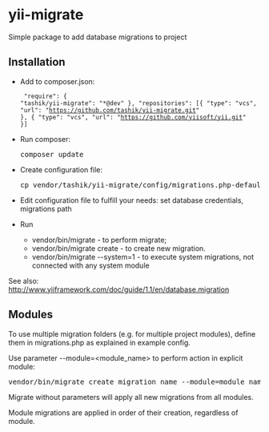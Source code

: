 yii-migrate
===========

Simple package to add database migrations to project

Installation
------------

* Add to composer.json:
    <code class="json"><pre>
    "require": {
        "tashik/yii-migrate": "*@dev"
    },
    "repositories": [{
      "type": "vcs",
      "url": "https://github.com/tashik/yii-migrate.git"
    }, {
      "type": "vcs",
      "url": "https://github.com/yiisoft/yii.git"
    }]
    </pre></code>

* Run composer: <pre>composer update</pre>

* Create configuration file:
    <pre>cp vendor/tashik/yii-migrate/config/migrations.php-default configs/config.d/migration.php</pre>

* Edit configuration file to fulfill your needs: set database credentials, migrations path

* Run
    * vendor/bin/migrate - to perform migrate;
    * vendor/bin/migrate create <name> - to create new migration.
    * vendor/bin/migrate --system=1 - to execute system migrations, not connected with any system module

See also: http://www.yiiframework.com/doc/guide/1.1/en/database.migration

Modules
-------

To use multiple migration folders (e.g. for multiple project modules), define them in migrations.php as explained in example config.

Use parameter --module=<module_name> to perform action in explicit module:
<pre>vendor/bin/migrate create migration_name --module=module_name</pre>
Migrate without parameters will apply all new migrations from all modules.

Module migrations are applied in order of their creation, regardless of module.
